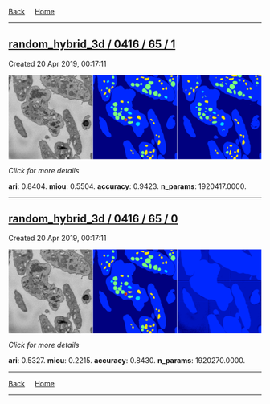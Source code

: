 
[Back](..)&nbsp;&nbsp;&nbsp;&nbsp;&nbsp;[Home](https://leapmanlab.github.io/snapshots)

---

<div class="summary"><a href="1"><h2>random_hybrid_3d / 0416 / 65 / 1</h2></a><p>Created 20 Apr 2019, 00:17:11
</p><a href="1"><img src="1/media/summary.png" align="center"></a><p>
<i>Click for more details</i>
</p></div>

**ari**: 0.8404. **miou**: 0.5504. **accuracy**: 0.9423. **n_params**: 1920417.0000. 

---

<div class="summary"><a href="0"><h2>random_hybrid_3d / 0416 / 65 / 0</h2></a><p>Created 20 Apr 2019, 00:17:11
</p><a href="0"><img src="0/media/summary.png" align="center"></a><p>
<i>Click for more details</i>
</p></div>

**ari**: 0.5327. **miou**: 0.2215. **accuracy**: 0.8430. **n_params**: 1920270.0000. 

---

[Back](..)&nbsp;&nbsp;&nbsp;&nbsp;&nbsp;[Home](https://leapmanlab.github.io/snapshots)

---